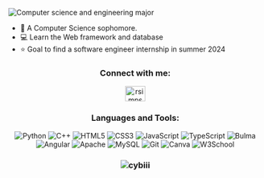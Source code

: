 ![Computer science and engineering major](https://github.com/Cybiii/Cybiii/assets/110711768/5c4962a4-90f4-42e9-bb21-ae0804f82764)
- 🌱 A Computer Science sophomore. 
- 💻 Learn the Web framework and database
- ⭐ Goal to find a software engineer internship in summer 2024




<div align="center">

<h3 align="center">Connect with me:</h3>
<p align="center">
<a href="https://linkedin.com/in/junruiyao" target="blank"><img align="center" src="https://raw.githubusercontent.com/rahuldkjain/github-profile-readme-generator/master/src/images/icons/Social/linked-in-alt.svg" alt="rsimpsontw" height="30" width="40" /></a>
</p>

<h3 align="center">Languages and Tools:</h3>
<p align="center">
    <img src="https://img.shields.io/badge/python-3670A0?style=for-the-badge&logo=python&logoColor=ffdd54" alt="Python">
    <img src="https://img.shields.io/badge/c++-%2300599C.svg?style=for-the-badge&logo=c%2B%2B&logoColor=white" alt="C++">
    <img src="https://img.shields.io/badge/html5-%23E34F26.svg?style=for-the-badge&logo=html5&logoColor=white" alt="HTML5">
    <img src="https://img.shields.io/badge/css3-%231572B6.svg?style=for-the-badge&logo=css3&logoColor=white" alt="CSS3">
    <img src="https://img.shields.io/badge/javascript-%23323330.svg?style=for-the-badge&logo=javascript&logoColor=%23F7DF1E" alt="JavaScript">
    <img src="https://img.shields.io/badge/TypeScript-007ACC?style=for-the-badge&logo=typescript&logoColor=white" alt="TypeScript">
    <img src="https://img.shields.io/badge/Bulma-00D1B2?style=for-the-badge&logo=Bulma&logoColor=white" alt="Bulma">
    <img src="https://img.shields.io/badge/Angular-DD0031?style=for-the-badge&logo=angular&logoColor=white" alt="Angular">
    <img src="https://img.shields.io/badge/Apache-D22128?style=for-the-badge&logo=Apache&logoColor=white" alt="Apache">
    <img src="https://img.shields.io/badge/MySQL-005C84?style=for-the-badge&logo=mysql&logoColor=white" alt="MySQL">
    <img src="https://img.shields.io/static/v1?style=for-the-badge&message=Git&color=F05032&logo=Git&logoColor=FFFFFF&label=" alt="Git">
    <img src="https://img.shields.io/badge/Canva-%2300C4CC.svg?&style=for-the-badge&logo=Canva&logoColor=white" alt="Canva">
    <img src="https://img.shields.io/badge/W3Schools-04AA6D?style=for-the-badge&logo=W3Schools&logoColor=white" alt="W3School">

</p>

<h3 align="center"><img align="center" src="https://github-readme-stats.vercel.app/api/top-langs/?username=yaojunrui&theme=dark&hide_border=false&include_all_commits=false&count_private=true&layout=compact" alt="cybiii" /></h3>

